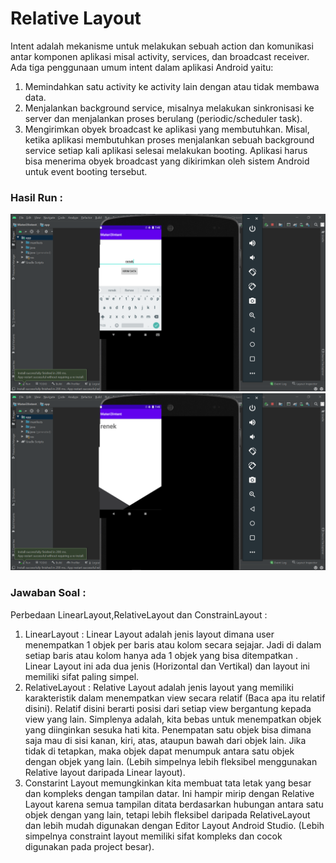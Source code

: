 # Relative Layout
Intent adalah mekanisme untuk melakukan sebuah action dan komunikasi antar
komponen aplikasi misal activity, services, dan broadcast receiver. Ada tiga penggunaan umum
intent dalam aplikasi Android yaitu:
1.  Memindahkan satu activity ke activity lain dengan atau tidak membawa data.
2.  Menjalankan background service, misalnya melakukan sinkronisasi ke server dan
menjalankan proses berulang (periodic/scheduler task).
3.  Mengirimkan obyek broadcast ke aplikasi yang membutuhkan. Misal, ketika aplikasi
membutuhkan proses menjalankan sebuah background service setiap kali aplikasi selesai
melakukan booting. Aplikasi harus bisa menerima obyek broadcast yang dikirimkan oleh
sistem Android untuk event booting tersebut.

### Hasil Run :
![Alt Text](https://github.com/adam033/Materi3/blob/main/Screenshot%20(602).png)
![Alt Text](https://github.com/adam033/Materi3/blob/main/Screenshot%20(603).png)

### Jawaban Soal :
Perbedaan LinearLayout,RelativeLayout dan ConstrainLayout :
1.  LinearLayout : Linear Layout adalah jenis layout dimana user menempatkan 1 objek per baris atau kolom secara sejajar. Jadi di dalam setiap baris atau kolom hanya ada 1 objek yang bisa ditempatkan . Linear Layout ini ada dua jenis (Horizontal dan Vertikal) dan layout ini memiliki sifat paling simpel.
2.  RelativeLayout : Relative Layout adalah jenis layout yang memiliki karakteristik dalam menempatkan view secara relatif (Baca apa itu relatif disini). Relatif disini berarti posisi dari setiap view bergantung kepada view yang lain. Simplenya adalah, kita bebas untuk menempatkan objek yang diinginkan sesuka hati kita. Penempatan satu objek bisa dimana saja mau di sisi kanan, kiri, atas, ataupun bawah dari objek lain. Jika tidak di tetapkan, maka objek dapat menumpuk antara satu objek dengan objek yang lain. (Lebih simpelnya lebih fleksibel menggunakan Relative layout daripada Linear layout).
3.   Constarint Layout memungkinkan kita membuat tata letak yang besar dan kompleks dengan tampilan datar. Ini hampir mirip dengan Relative Layout karena semua tampilan ditata berdasarkan hubungan antara satu objek dengan yang lain, tetapi lebih fleksibel daripada RelativeLayout dan lebih mudah digunakan dengan Editor Layout Android Studio.
(Lebih simpelnya constraint layout memiliki sifat kompleks dan cocok digunakan pada project besar).

